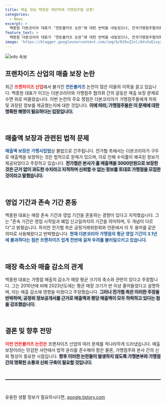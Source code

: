 ```yaml
---
title: 매출 정보 백종원 재반박에 가맹점주협 성명!
categories:
  - News
excerpt: >
  백종원 더본코리아 대표가 ‘연돈볼카츠 논란’에 대한 반박을 내놓았으나, 전국가맹점주협의회는 허위정보 제공과 매출 보장 문제를 재반박하며 갈등이 심화되고 있다. 이 논란의 배경에 무엇이 있을지, 클릭해서 확인해보세요!
feature_text: >
  백종원 더본코리아 대표가 ‘연돈볼카츠 논란’에 대한 반박을 내놓았으나, 전국가맹점주협의회는 허위정보 제공과 매출 보장 문제를 재반박하며 갈등이 심화되고 있다. 이 논란의 배경에 무엇이 있을지, 클릭해서 확인해보세요!
image: 'https://blogger.googleusercontent.com/img/b/R29vZ2xl/AVvXsEixyZcFfHzMRdzZMjFBmAUKJYCLCGyLL1o632UiGVXcaFdKo_bkvkuCioo0uUKlGfBVcT3P84aROyZIXSBEx3Aw5nCQ3pTgDom1WDC4m8eifvWiAmWEEVb4x6G_l8C0QH225ldMjyaFvpxGEBGNO37VmDTDMHGhJPq73UglMfDca1-0aw/s1600/blogspot.png'
---
```


<p><img src="https://blogger.googleusercontent.com/img/b/R29vZ2xl/AVvXsEixyZcFfHzMRdzZMjFBmAUKJYCLCGyLL1o632UiGVXcaFdKo_bkvkuCioo0uUKlGfBVcT3P84aROyZIXSBEx3Aw5nCQ3pTgDom1WDC4m8eifvWiAmWEEVb4x6G_l8C0QH225ldMjyaFvpxGEBGNO37VmDTDMHGhJPq73UglMfDca1-0aw/s1600/blogspot.png" alt="info 속보" /></p>

<h2 data-ke-size="size26">프랜차이즈 산업의 매출 보장 논란</h2>

<p data-ke-size="size16">최근 <b><span style="color: #ee2323;">프랜차이즈 산업</span></b>에서 불거진 <b><span style="color: #1a5490;">연돈볼카츠</span></b> 논란이 많은 이들의 이목을 끌고 있습니다. 백종원 대표가 이끄는 더본코리아와 가맹점주 협의회 간의 갈등은 매출 보장 문제로 수면 위로 떠올랐습니다. 이번 논란의 주요 쟁점은 더본코리아가 가맹점주들에게 허위 및 과장된 정보를 제공했는지에 대한 것입니다. <b><span style="background-color: #21538527;">이에 따라, 가맹점주들은 이 문제에 대한 명확한 해명이 필요하다는 입장입니다.</span></b></p>

<p data-ke-size="size16">&nbsp;</p>

<h2 data-ke-size="size26">매출액 보장과 관련된 법적 문제</h2>

<p data-ke-size="size16"><b><span style="color: #1a5490;">매출액 보장은 가맹사업법</span></b>상 불법으로 간주됩니다. 전가협 측에서는 더본코리아가 구두로 매출액을 보장하는 것은 법적으로 문제가 있으며, 이로 인해 수익률이 왜곡된 정보가 제공되었다고 주장하고 있습니다. <b><span style="background-color: #21538527;">전가협은 본사가 홀 매출액을 3000만원으로 보장한 것은 근거 없이 과도한 수치라고 지적하며 신뢰할 수 없는 정보를 토대로 가맹점을 모집한 것이라고 말했습니다.</span></b></p>

<p data-ke-size="size16">&nbsp;</p>

<h2 data-ke-size="size26">영업 기간과 존속 기간 혼동</h2>

<p data-ke-size="size16">백종원 대표는 매장 존속 기간과 영업 기간을 혼동하는 경향이 있다고 지적했습니다. 그는 "존속 기간은 영업 시작일과 폐업 신고일까지의 기간을 의미하며, 두 개념이 다르다"고 밝혔습니다. 하지만 전가협 측은 공정거래위원회와 언론에서 이 두 용어를 같은 의미로 사용해왔다고 반박했습니다. <b><span style="color: #1a5490;">현재 더본코리아 가맹점의 평균 영업 기간이 3.1년에 불과하다는 점은 프랜차이즈 업계 전반에 걸쳐 우려를 불러일으키고 있습니다.</span></b></p>

<p data-ke-size="size16">&nbsp;</p>

<h2 data-ke-size="size26">매장 축소와 매출 감소의 관계</h2>

<p data-ke-size="size16">백종원 대표는 가맹점 매출의 감소가 매장 평균 크기의 축소와 관련이 있다고 주장합니다. 그는 2010년에 비해 2023년도에는 평균 매장 크기가 반 이상 줄어들었다고 설명하며, 이는 매출 감소에 영향을 미쳤다고 주장했습니다. <b><span style="background-color: #21538527;">그러나 전가협 측은 이러한 주장을 반박하며, 공정위 정보공개서를 근거로 매출액과 평당 매출액이 모두 하락하고 있다는 점을 강조했습니다.</span></b></p>

<p data-ke-size="size16">&nbsp;</p>

<h2 data-ke-size="size26">결론 및 향후 전망</h2>

<p data-ke-size="size16"><b><span style="color: #ee2323;">이번 연돈볼카츠 논란은</span></b> 프랜차이즈 산업의 여러 문제를 적나라하게 드러냈습니다. 매출 보장이라는 민감한 사안에서 법적 윤리를 준수해야 함은 물론, 가맹점주와 본사 간의 신뢰 형성이 중요한 시점입니다. <b><span style="background-color: #21538527;">향후 이러한 논란들이 발생하지 않도록 가맹본부와 가맹점 간의 명확한 소통과 신뢰 구축이 필요할 것입니다.</span></b></p>

<p data-ke-size="size16">&nbsp;</p>

<hr style="border-top: 1px dashed black; width: 100%;">

<p data-ke-size="size16">&nbsp;</p>
유용한 생활 정보가 필요하시다면, <a href="https://qoogle.tistory.com" rel="dofollow">qoogle.tistory.com</a>


